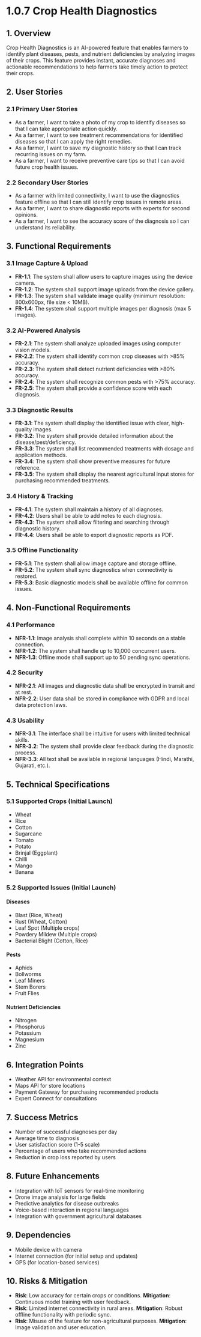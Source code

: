# 1.0.7 Crop Health Diagnostics

## 1. Overview
Crop Health Diagnostics is an AI-powered feature that enables farmers to identify plant diseases, pests, and nutrient deficiencies by analyzing images of their crops. This feature provides instant, accurate diagnoses and actionable recommendations to help farmers take timely action to protect their crops.

## 2. User Stories

### 2.1 Primary User Stories
- As a farmer, I want to take a photo of my crop to identify diseases so that I can take appropriate action quickly.
- As a farmer, I want to see treatment recommendations for identified diseases so that I can apply the right remedies.
- As a farmer, I want to save my diagnostic history so that I can track recurring issues on my farm.
- As a farmer, I want to receive preventive care tips so that I can avoid future crop health issues.

### 2.2 Secondary User Stories
- As a farmer with limited connectivity, I want to use the diagnostics feature offline so that I can still identify crop issues in remote areas.
- As a farmer, I want to share diagnostic reports with experts for second opinions.
- As a farmer, I want to see the accuracy score of the diagnosis so I can understand its reliability.

## 3. Functional Requirements

### 3.1 Image Capture & Upload
- **FR-1.1**: The system shall allow users to capture images using the device camera.
- **FR-1.2**: The system shall support image uploads from the device gallery.
- **FR-1.3**: The system shall validate image quality (minimum resolution: 800x600px, file size < 10MB).
- **FR-1.4**: The system shall support multiple images per diagnosis (max 5 images).

### 3.2 AI-Powered Analysis
- **FR-2.1**: The system shall analyze uploaded images using computer vision models.
- **FR-2.2**: The system shall identify common crop diseases with >85% accuracy.
- **FR-2.3**: The system shall detect nutrient deficiencies with >80% accuracy.
- **FR-2.4**: The system shall recognize common pests with >75% accuracy.
- **FR-2.5**: The system shall provide a confidence score with each diagnosis.

### 3.3 Diagnostic Results
- **FR-3.1**: The system shall display the identified issue with clear, high-quality images.
- **FR-3.2**: The system shall provide detailed information about the disease/pest/deficiency.
- **FR-3.3**: The system shall list recommended treatments with dosage and application methods.
- **FR-3.4**: The system shall show preventive measures for future reference.
- **FR-3.5**: The system shall display the nearest agricultural input stores for purchasing recommended treatments.

### 3.4 History & Tracking
- **FR-4.1**: The system shall maintain a history of all diagnoses.
- **FR-4.2**: Users shall be able to add notes to each diagnosis.
- **FR-4.3**: The system shall allow filtering and searching through diagnostic history.
- **FR-4.4**: Users shall be able to export diagnostic reports as PDF.

### 3.5 Offline Functionality
- **FR-5.1**: The system shall allow image capture and storage offline.
- **FR-5.2**: The system shall sync diagnostics when connectivity is restored.
- **FR-5.3**: Basic diagnostic models shall be available offline for common issues.

## 4. Non-Functional Requirements

### 4.1 Performance
- **NFR-1.1**: Image analysis shall complete within 10 seconds on a stable connection.
- **NFR-1.2**: The system shall handle up to 10,000 concurrent users.
- **NFR-1.3**: Offline mode shall support up to 50 pending sync operations.

### 4.2 Security
- **NFR-2.1**: All images and diagnostic data shall be encrypted in transit and at rest.
- **NFR-2.2**: User data shall be stored in compliance with GDPR and local data protection laws.

### 4.3 Usability
- **NFR-3.1**: The interface shall be intuitive for users with limited technical skills.
- **NFR-3.2**: The system shall provide clear feedback during the diagnostic process.
- **NFR-3.3**: All text shall be available in regional languages (Hindi, Marathi, Gujarati, etc.).

## 5. Technical Specifications

### 5.1 Supported Crops (Initial Launch)
- Wheat
- Rice
- Cotton
- Sugarcane
- Tomato
- Potato
- Brinjal (Eggplant)
- Chilli
- Mango
- Banana

### 5.2 Supported Issues (Initial Launch)
#### Diseases
- Blast (Rice, Wheat)
- Rust (Wheat, Cotton)
- Leaf Spot (Multiple crops)
- Powdery Mildew (Multiple crops)
- Bacterial Blight (Cotton, Rice)

#### Pests
- Aphids
- Bollworms
- Leaf Miners
- Stem Borers
- Fruit Flies

#### Nutrient Deficiencies
- Nitrogen
- Phosphorus
- Potassium
- Magnesium
- Zinc

## 6. Integration Points
- Weather API for environmental context
- Maps API for store locations
- Payment Gateway for purchasing recommended products
- Expert Connect for consultations

## 7. Success Metrics
- Number of successful diagnoses per day
- Average time to diagnosis
- User satisfaction score (1-5 scale)
- Percentage of users who take recommended actions
- Reduction in crop loss reported by users

## 8. Future Enhancements
- Integration with IoT sensors for real-time monitoring
- Drone image analysis for large fields
- Predictive analytics for disease outbreaks
- Voice-based interaction in regional languages
- Integration with government agricultural databases

## 9. Dependencies
- Mobile device with camera
- Internet connection (for initial setup and updates)
- GPS (for location-based services)

## 10. Risks & Mitigation
- **Risk**: Low accuracy for certain crops or conditions.
  **Mitigation**: Continuous model training with user feedback.
- **Risk**: Limited internet connectivity in rural areas.
  **Mitigation**: Robust offline functionality with periodic sync.
- **Risk**: Misuse of the feature for non-agricultural purposes.
  **Mitigation**: Image validation and user education.
